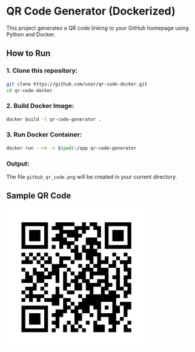 # QR Code Generator (Dockerized)

This project generates a QR code linking to your GitHub homepage using Python and Docker.

## How to Run

### 1. Clone this repository:
```bash
git clone https://github.com/user/qr-code-docker.git
cd qr-code-docker
```

### 2. Build Docker Image:
```bash
docker build -t qr-code-generator .
```

### 3. Run Docker Container:
```bash
docker run --rm -v $(pwd):/app qr-code-generator
```

### Output:
The file `github_qr_code.png` will be created in your current directory.

## Sample QR Code
![QR Code](github_qr_code.png)
